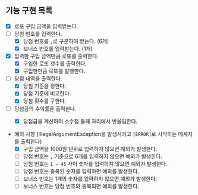 

##  기능 구현 목록

- [x] 로또 구입 금액을 입력받는다.
- [ ] 당첨 번호를 입력한다.
  - [x] 당첨 번호를 `,`로 구분하여 받는다. (6개)
  - [x] 보너스 번호를 입력받는다. (1개)
- [x] 입력한 구입 금액만큼 로또를 출력한다.
  - [x] 구입한 로또 갯수를 출력한다.
  - [x] 구입한만큼 로또를 발행한다.
- [ ] 당첨 내역을 출력한다.
  - [x] 당첨 기준을 정한다.
  - [x] 당첨 기준에 비교한다.
  - [x] 당첨 횟수를 구한다.
- [ ] 당첨금의 수익률을 출력한다.
  - [x] 당첨금을 계산하여 소수점 둘째 자리에서 반올림한다.


- 예외 사항 (IllegalArgumentException을 발생시키고 `[ERROR]`로 시작하는 메세지를 출력한다)
  - [x] 구입 금액을 1000원 단위로 입력하지 않으면 예외가 발생한다. 
  - [ ] 당첨 번호는 `,` 기준으로 6개를 입력하지 않으면 예외가 발생한다. 
  - [ ] 당첨 번호는 `1 ~ 45` 사이 숫자를 입력하지 않으면 예외가 발생한다.
  - [ ] 당첨 번호는 중복된 숫자를 입력하면 예외를 발생한다.
  - [ ] 보너스 번호는 1개의 숫자를 입력하지 않으면 예외가 발생한다.
  - [ ] 보너스 번호는 당첨 번호와 중복되면 예외를 발생한다.